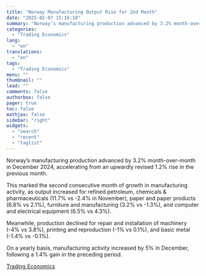```yaml
---
title: "Norway Manufacturing Output Rise for 2nd Month"
date: "2025-02-07 15:16:10"
summary: "Norway’s manufacturing production advanced by 3.2% month-over-month in December 2024, accelerating from an upwardly revised 1.2% rise in the previous month.This marked the second consecutive month of growth in manufacturing activity, as output increased for refined petroleum, chemicals &amp; pharmaceuticals (11.7% vs -2.4% in November), paper and paper products (6.8%..."
categories:
  - "Trading Economics"
lang:
  - "en"
translations:
  - "en"
tags:
  - "Trading Economics"
menu: ""
thumbnail: ""
lead: ""
comments: false
authorbox: false
pager: true
toc: false
mathjax: false
sidebar: "right"
widgets:
  - "search"
  - "recent"
  - "taglist"
---
```


Norway’s manufacturing production advanced by 3.2% month-over-month in December 2024, accelerating from an upwardly revised 1.2% rise in the previous month.

This marked the second consecutive month of growth in manufacturing activity, as output increased for refined petroleum, chemicals & pharmaceuticals (11.7% vs -2.4% in November), paper and paper products (6.8% vs 2.1%), furniture and manufacturing (3.2% vs -1.3%), and computer and electrical equipment (6.5% vs 4.3%).

Meanwhile, production declined for repair and installation of machinery (-4% vs 3.8%), printing and reproduction (-1% vs 0.1%), and basic metal (-1.4% vs -0.1%).

On a yearly basis, manufacturing activity increased by 5% in December, following a 1.4% gain in the preceding period.

[Trading Economics](https://www.tradingview.com/news/te_news:447081:0-norway-manufacturing-output-rise-for-2nd-month/)
